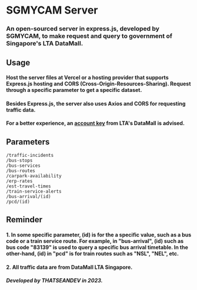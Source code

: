 # SGMYCAM Server
### An open-sourced server in express.js, developed by SGMYCAM, to make request and query to government of Singapore's LTA DataMall. 

## Usage
#### Host the server files at Vercel or a hosting provider that supports Express.js hosting and CORS (Cross-Origin-Resources-Sharing). Request through a specific parameter to get a specific dataset. 

#### Besides Express.js, the server also uses Axios and CORS for requesting traffic data. 

#### For a better experience, an <a href="https://datamall.lta.gov.sg/content/datamall/en/request-for-api.html">account key</a> from LTA's DataMall is advised. 

## Parameters
```
/traffic-incidents
/bus-stops
/bus-services
/bus-routes
/carpark-availability
/erp-rates
/est-travel-times
/train-service-alerts
/bus-arrival/(id)
/pcd/(id)
```

## Reminder
#### 1. In some specific parameter, (id) is for the a specific value, such as a bus code or a train service route. For example, in "bus-arrival", (id) such as bus code "83139" is used to query a specific bus arrival timetable. In the other-hand, (id) in "pcd" is for train routes such as "NSL", "NEL", etc. 

#### 2. All traffic data are from DataMall LTA Singapore.  

##### Developed by THATSEANDEV in 2023. 
